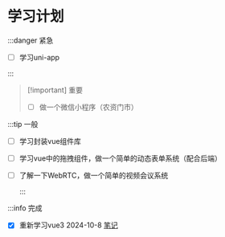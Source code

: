 # 学习计划
:::danger 紧急
- [ ] 学习uni-app

:::

> [!important] 重要
>
> - [ ] 做一个微信小程序（农资门市）
> 

:::tip 一般 

- [ ] 学习封装vue组件库
- [ ] 学习vue中的拖拽组件，做一个简单的动态表单系统（配合后端）
- [ ] 了解一下WebRTC，做一个简单的视频会议系统

  :::

:::info 完成
- [x] 重新学习vue3 2024-10-8 [笔记](/FE/web/vue3/Vue3快速上手)
